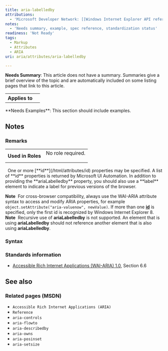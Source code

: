 ```yaml
---
title: aria-labelledby
attributions:
  - 'Microsoft Developer Network: [[Windows Internet Explorer API reference](http://msdn.microsoft.com/en-us/library/ie/hh828809%28v=vs.85%29.aspx) Article]'
notes:
  - 'Needs summary, example, spec reference, standardization status'
readiness: 'Not Ready'
tags:
  - Markup
  - Attributes
  - ARIA
uri: aria/attributes/aria-labelledby

---
```

**Needs Summary**: This article does not have a summary. Summaries give a brief overview of the topic and are automatically included on some listing pages that link to this article.

<table class="wikitable">
<tr>
<th>
Applies to

</th>
<td>
</td>
</tr>
</table>
**Needs Examples**: This section should include examples.

## <span>Notes</span>

### <span>Remarks</span>

<table class="wikitable">
<tr>
<th>
Used in Roles

</th>
<td>
<dl>

<dt>
No role required.

</dt>
</dl>
</td>
</tr>
</table>
  One or more [**id**](/html/attributes/id) properties may be specified. A list of **id** properties is returned by Microsoft UI Automation. In addition to providing the **ariaLabelledby** property, you should also use a **label** element to indicate a label for previous versions of the browser.

**Note**  For cross-browser compatibility, always use the WAI-ARIA attribute syntax to access and modify ARIA properties, for example `object.setAttribute("aria-valuenow", newValue)`. If more than one [**id**](/html/attributes/id) is specified, only the first id is recognized by Windows Internet Explorer 8. **Note**  Recursive use of **ariaLabelledby** is not supported. An element that is using **ariaLabelledby** should not reference another element that is also using **ariaLabelledby**.

### <span>Syntax</span>

### <span>Standards information</span>

-   [Accessible Rich Internet Applications (WAI-ARIA) 1.0](http://go.microsoft.com/fwlink/p/?linkid=203793), Section 6.6

## <span>See also</span>

### <span>Related pages (MSDN)</span>

-   `Accessible Rich Internet Applications (ARIA)`
-   `Reference`
-   `aria-controls`
-   `aria-flowto`
-   `aria-describedby`
-   `aria-owns`
-   `aria-posinset`
-   `aria-setsize`
